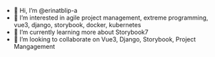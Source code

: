 - 👋 Hi, I’m @erinatblip-a
- 👀 I’m interested in agile project management, extreme programming, vue3, django, storybook, docker, kubernetes
- 🌱 I’m currently learning more about Storybook7
- 💞️ I’m looking to collaborate on Vue3, Django, Storybook, Project Mangagement

<!---
erinatblip-a/erinatblip-a is a ✨ special ✨ repository because its `README.md` (this file) appears on your GitHub profile.
You can click the Preview link to take a look at your changes.
--->
